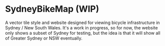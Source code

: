 # SydneyBikeMap (WIP)

A vector tile style and website designed for viewing bicycle infrastructure in Sydney / New South Wales. It's a work in progress, so for now, the website only shows a subset of Sydney for testing, but the idea is that it will show all of Greater Sydney or NSW eventually.
